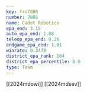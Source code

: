 ```yaml
---
key: frc7886
number: 7886
name: Cadet Robotics
epa_end: 3.15
auto_epa_end: 1.88
teleop_epa_end: 0.26
endgame_epa_end: 1.01
winrate: 0.3478
district_epa_rank: 104
district_epa_percentile: 0.0
type: Team
---
```

[[2024mdowi]]
[[2024mdsev]]
